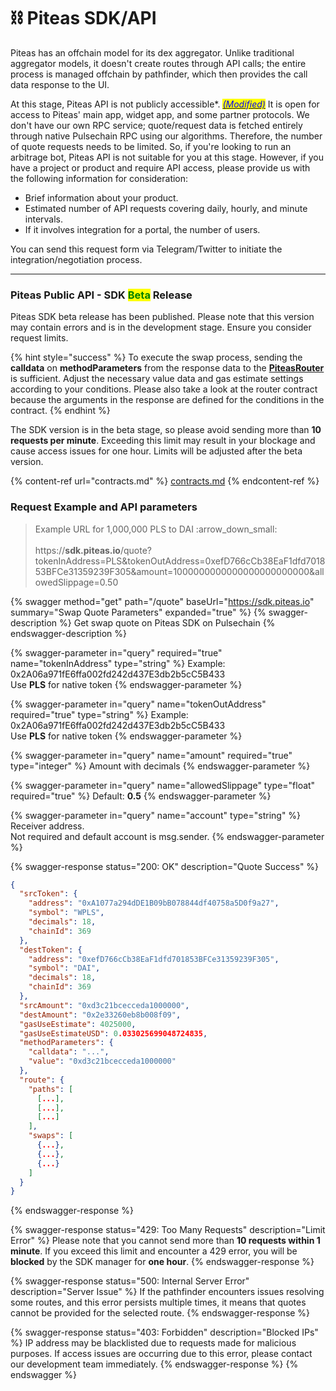 # ⛓ Piteas SDK/API

Piteas has an offchain model for its dex aggregator. Unlike traditional aggregator models, it doesn't create routes through API calls; the entire process is managed offchain by pathfinder, which then provides the call data response to the UI.

At this stage, Piteas API is not publicly accessible\*. [_<mark style="color:blue;">(Modified)</mark>_](piteas-sdk-api.md#request-example-and-api-parameters) It is open for access to Piteas' main app, widget app, and some partner protocols. We don't have our own RPC service; quote/request data is fetched entirely through native Pulsechain RPC using our algorithms. Therefore, the number of quote requests needs to be limited. So, if you're looking to run an arbitrage bot, Piteas API is not suitable for you at this stage. However, if you have a project or product and require API access, please provide us with the following information for consideration:

* Brief information about your product.
* Estimated number of API requests covering daily, hourly, and minute intervals.
* If it involves integration for a portal, the number of users.

You can send this request form via Telegram/Twitter to initiate the integration/negotiation process.

***

### Piteas Public API - SDK <mark style="color:green;">Beta</mark> Release

Piteas SDK beta release has been published. Please note that this version may contain errors and is in the development stage. Ensure you consider request limits.

{% hint style="success" %}
To execute the swap process, sending the **calldata** on **methodParameters** from the response data to the [**PiteasRouter** ](contracts.md)is sufficient. Adjust the necessary value data and gas estimate settings according to your conditions. Please also take a look at the router contract because the arguments in the response are defined for the conditions in the contract.
{% endhint %}

The SDK version is in the beta stage, so please avoid sending more than **10 requests per minute**. Exceeding this limit may result in your blockage and cause access issues for one hour. Limits will be adjusted after the beta version.

{% content-ref url="contracts.md" %}
[contracts.md](contracts.md)
{% endcontent-ref %}

### Request Example and API parameters

> Example URL for 1,000,000 PLS to DAI :arrow\_down\_small:\
> \
> https://**sdk.piteas.io**/quote?tokenInAddress=PLS\&tokenOutAddress=0xefD766cCb38EaF1dfd701853BFCe31359239F305\&amount=1000000000000000000000000\&allowedSlippage=0.50

{% swagger method="get" path="/quote" baseUrl="https://sdk.piteas.io" summary="Swap Quote Parameters" expanded="true" %}
{% swagger-description %}
Get swap quote on Piteas SDK on Pulsechain
{% endswagger-description %}

{% swagger-parameter in="query" required="true" name="tokenInAddress" type="string" %}
Example: 0x2A06a971fE6ffa002fd242d437E3db2b5cC5B433\
Use **PLS** for native token
{% endswagger-parameter %}

{% swagger-parameter in="query" name="tokenOutAddress" required="true" type="string" %}
Example: 0x2A06a971fE6ffa002fd242d437E3db2b5cC5B433\
Use **PLS** for native token
{% endswagger-parameter %}

{% swagger-parameter in="query" name="amount" required="true" type="integer" %}
Amount with decimals
{% endswagger-parameter %}

{% swagger-parameter in="query" name="allowedSlippage" type="float" required="true" %}
Default: **0.5**
{% endswagger-parameter %}

{% swagger-parameter in="query" name="account" type="string" %}
Receiver address.\
Not required and default account is msg.sender.
{% endswagger-parameter %}

{% swagger-response status="200: OK" description="Quote Success" %}
```json
{
  "srcToken": {
    "address": "0xA1077a294dDE1B09bB078844df40758a5D0f9a27",
    "symbol": "WPLS",
    "decimals": 18,
    "chainId": 369
  },
  "destToken": {
    "address": "0xefD766cCb38EaF1dfd701853BFCe31359239F305",
    "symbol": "DAI",
    "decimals": 18,
    "chainId": 369
  },
  "srcAmount": "0xd3c21bcecceda1000000",
  "destAmount": "0x2e33260eb8b008f09",
  "gasUseEstimate": 4025000,
  "gasUseEstimateUSD": 0.033025699048724835,
  "methodParameters": {
    "calldata": "...",
    "value": "0xd3c21bcecceda1000000"
  },
  "route": {
    "paths": [
      [...],
      [...],
      [...]
    ],
    "swaps": [
      {...},
      {...},
      {...}
    ]
  }
}
```
{% endswagger-response %}

{% swagger-response status="429: Too Many Requests" description="Limit Error" %}
Please note that you cannot send more than **10 requests within 1 minute**. If you exceed this limit and encounter a 429 error, you will be **blocked** by the SDK manager for **one hour**.
{% endswagger-response %}

{% swagger-response status="500: Internal Server Error" description="Server Issue" %}
If the pathfinder encounters issues resolving some routes, and this error persists multiple times, it means that quotes cannot be provided for the selected route.
{% endswagger-response %}

{% swagger-response status="403: Forbidden" description="Blocked IPs" %}
IP address may be blacklisted due to requests made for malicious purposes. If access issues are occurring due to this error, please contact our development team immediately.
{% endswagger-response %}
{% endswagger %}
